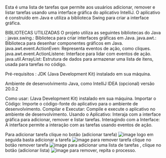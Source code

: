 Esta é uma lista de tarefas que permite aos usuários adicionar, remover e listar tarefas usando uma interface gráfica do aplicativo IntelliJ. O aplicativo é construído em Java e utiliza a biblioteca Swing para criar a interface gráfica.

BIBLIOTECAS UTILIZADAS O projeto utiliza as seguintes bibliotecas do Java : javax.swing.: Biblioteca para criar interfaces gráficas em Java. java.awt.: Biblioteca para desenhar componentes gráficos em Java. java.awt.event.ActionEven: Representa eventos de ação, como cliques. java.awt.event.ActionListene: Interface para lidar com eventos de ação. java.util.ArrayList: Estrutura de dados para armazenar uma lista de itens, usada para tarefas no código.

Pré-requisitos : JDK (Java Development Kit) instalado em sua máquina.

Ambiente de desenvolvimento Java, como IntelliJ IDEA (opcional) versão 20.0.2 

Como usar:
 (Java Development Kit) instalado em sua máquina.
Importar o Código:
Importe o código-fonte do aplicativo para o ambiente de desenvolvimento.
Compilar e Executar:
Compile e execute o aplicativo no ambiente de desenvolvimento.
Usando o Aplicativo:
Interaja com a interface gráfica para adicionar, remover e listar tarefas.
Interagindo com a Interface:
A interface permite a interação com as tarefas usando eventos de ação.

Para adicionar tarefa clique no botão (adicionar tarefa) 
![image](https://github.com/Samuelhc07/ListaDeTarefas1/assets/145080113/c8be7464-5603-4291-8dbb-c5b7bfe47bec)
logo em seguida basta adicionar a tarefa 
![image](https://github.com/Samuelhc07/ListaDeTarefas1/assets/145080113/86082fd7-6dc4-4b69-b472-d4d74b7b88f0)
para remover tarefa clique no botão remover tarefa 
![image](https://github.com/Samuelhc07/ListaDeTarefas1/assets/145080113/e295963b-6383-4770-8bb7-12a764e68ecb)
para adicionar uma lista de tarefas , clique no botão (adicionar lista)
![image](https://github.com/Samuelhc07/ListaDeTarefas1/assets/145080113/36274d45-c9d4-497a-8efa-d87a9c099837)
para remover, repita o processo.

